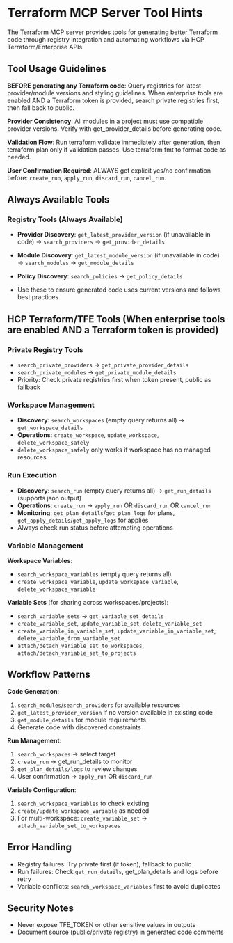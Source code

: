 # Terraform MCP Server Tool Hints

The Terraform MCP server provides tools for generating better Terraform code through registry integration and automating workflows via HCP Terraform/Enterprise APIs.

## Tool Usage Guidelines

**BEFORE generating any Terraform code**: Query registries for latest provider/module versions and styling guidelines. When enterprise tools are enabled AND a Terraform token is provided, search private registries first, then fall back to public.

**Provider Consistency**: All modules in a project must use compatible provider versions. Verify with get_provider_details before generating code.

**Validation Flow**: Run terraform validate immediately after generation, then terraform plan only if validation passes. Use terraform fmt to format code as needed.

**User Confirmation Required**: ALWAYS get explicit yes/no confirmation before: `create_run`, `apply_run`, `discard_run`, `cancel_run`.

## Always Available Tools

### Registry Tools (Always Available)

- **Provider Discovery**: `get_latest_provider_version` (if unavailable in code) → `search_providers` → `get_provider_details`
  
- **Module Discovery**: `get_latest_module_version` (if unavailable in code) → `search_modules` → `get_module_details`

- **Policy Discovery**: `search_policies` → `get_policy_details`

- Use these to ensure generated code uses current versions and follows best practices

## HCP Terraform/TFE Tools (When enterprise tools are enabled AND a Terraform token is provided)

### Private Registry Tools
- `search_private_providers` → `get_private_provider_details`
- `search_private_modules` → `get_private_module_details`
- Priority: Check private registries first when token present, public as fallback

### Workspace Management
- **Discovery**: `search_workspaces` (empty query returns all) → `get_workspace_details`
- **Operations**: `create_workspace`, `update_workspace`, `delete_workspace_safely`
- `delete_workspace_safely` only works if workspace has no managed resources

### Run Execution
- **Discovery**: `search_run` (empty query returns all) → `get_run_details` (supports json output)
- **Operations**: `create_run` → `apply_run` OR `discard_run` OR `cancel_run`
- **Monitoring**: `get_plan_details`/`get_plan_logs` for plans, `get_apply_details`/`get_apply_logs` for applies
- Always check run status before attempting operations

### Variable Management
**Workspace Variables**:
- `search_workspace_variables` (empty query returns all)
- `create_workspace_variable`, `update_workspace_variable`, `delete_workspace_variable`

**Variable Sets** (for sharing across workspaces/projects):
- `search_variable_sets` → `get_variable_set_details`
- `create_variable_set`, `update_variable_set`, `delete_variable_set`
- `create_variable_in_variable_set`, `update_variable_in_variable_set`, `delete_variable_from_variable_set`
- `attach/detach_variable_set_to_workspaces`, `attach/detach_variable_set_to_projects`

## Workflow Patterns

**Code Generation**:
1. `search_modules`/`search_providers` for available resources
2. `get_latest_provider_version` if no version available in existing code
3. `get_module_details` for module requirements
4. Generate code with discovered constraints

**Run Management**:
1. `search_workspaces` → select target
2. `create_run` → get_run_details to monitor
3. `get_plan_details/logs` to review changes
4. User confirmation → `apply_run` OR `discard_run`

**Variable Configuration**:
1. `search_workspace_variables` to check existing
2. `create/update_workspace_variable` as needed
3. For multi-workspace: `create_variable_set` → `attach_variable_set_to_workspaces`

## Error Handling
- Registry failures: Try private first (if token), fallback to public
- Run failures: Check `get_run_details`, get_plan_details and logs before retry
- Variable conflicts: `search_workspace_variables` first to avoid duplicates

## Security Notes
- Never expose TFE_TOKEN or other sensitive values in outputs
- Document source (public/private registry) in generated code comments